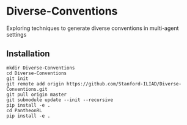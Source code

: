 # Diverse-Conventions
Exploring techniques to generate diverse conventions in multi-agent settings

## Installation
```
mkdir Diverse-Conventions
cd Diverse-Conventions
git init
git remote add origin https://github.com/Stanford-ILIAD/Diverse-Conventions.git
git pull origin master
git submodule update --init --recursive
pip install -e .
cd PantheonRL
pip install -e .
```
